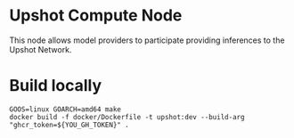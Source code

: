 # Upshot Compute Node

This node allows model providers to participate providing inferences to the Upshot Network.

# Build locally

```
GOOS=linux GOARCH=amd64 make
docker build -f docker/Dockerfile -t upshot:dev --build-arg "ghcr_token=${YOU_GH_TOKEN}" . 
```